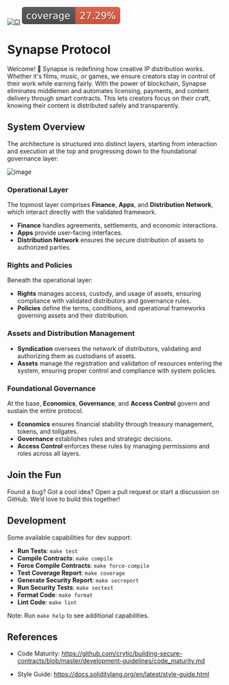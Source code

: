 
[![CI](https://github.com/Synaps3Protocol/protocol-core-v1/actions/workflows/ci.yaml/badge.svg)](https://github.com/Synaps3Protocol/protocol-core-v1/actions/workflows/ci.yaml)
[![COV](https://raw.githubusercontent.com/Synaps3Protocol/protocol-core-v1/main/.github/workflows/cov-badge.svg)](https://github.com/Synaps3Protocol/protocol-core-v1/actions/workflows/ci.yaml)

# Synapse Protocol
Welcome! 🎉 Synapse is redefining how creative IP distribution works. Whether it's films, music, or games, we ensure creators stay in control of their work while earning fairly. With the power of blockchain, Synapse eliminates middlemen and automates licensing, payments, and content delivery through smart contracts. This lets creators focus on their craft, knowing their content is distributed safely and transparently.

## System Overview

The architecture is structured into distinct layers, starting from interaction and execution at the top and progressing down to the foundational governance layer:

![image](https://github.com/user-attachments/assets/a567d283-90cc-4b71-8f0b-83ee207dab07)

### Operational Layer
The topmost layer comprises **Finance**, **Apps**, and **Distribution Network**, which interact directly with the validated framework.
- **Finance** handles agreements, settlements, and economic interactions.
- **Apps** provide user-facing interfaces.
- **Distribution Network** ensures the secure distribution of assets to authorized parties.

### Rights and Policies
Beneath the operational layer:
- **Rights** manages access, custody, and usage of assets, ensuring compliance with validated distributors and governance rules.
- **Policies** define the terms, conditions, and operational frameworks governing assets and their distribution.

### Assets and Distribution Management
- **Syndication** oversees the network of distributors, validating and authorizing them as custodians of assets.
- **Assets** manage the registration and validation of resources entering the system, ensuring proper control and compliance with system policies.

### Foundational Governance
At the base, **Economics**, **Governance**, and **Access Control** govern and sustain the entire protocol.
- **Economics** ensures financial stability through treasury management, tokens, and tollgates.
- **Governance** establishes rules and strategic decisions.
- **Access Control** enforces these rules by managing permissions and roles across all layers.

## Join the Fun
Found a bug? Got a cool idea? Open a pull request or start a discussion on GitHub. We’d love to build this together!

## Development

Some available capabilities for dev support:

* **Run Tests**: `make test`  
* **Compile Contracts**: `make compile`  
* **Force Compile Contracts**: `make force-compile`  
* **Test Coverage Report**: `make coverage`  
* **Generate Security Report**: `make secreport`  
* **Run Security Tests**: `make sectest`  
* **Format Code**: `make format`  
* **Lint Code**: `make lint`   

Note: Run `make help` to see additional capabilities.

## References

- Code Maturity: https://github.com/crytic/building-secure-contracts/blob/master/development-guidelines/code_maturity.md

- Style Guide: https://docs.soliditylang.org/en/latest/style-guide.html
